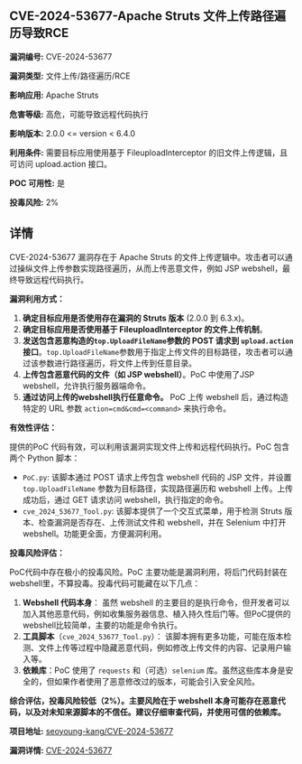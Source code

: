 ## CVE-2024-53677-Apache Struts 文件上传路径遍历导致RCE

**漏洞编号:** CVE-2024-53677

**漏洞类型:** 文件上传/路径遍历/RCE

**影响应用:** Apache Struts

**危害等级:** 高危，可能导致远程代码执行

**影响版本:** 2.0.0 <= version < 6.4.0

**利用条件:** 需要目标应用使用基于 FileuploadInterceptor 的旧文件上传逻辑，且可访问 upload.action 接口。

**POC 可用性:** 是

**投毒风险:** 2%

## 详情

CVE-2024-53677 漏洞存在于 Apache Struts 的文件上传逻辑中。攻击者可以通过操纵文件上传参数实现路径遍历，从而上传恶意文件，例如 JSP webshell，最终导致远程代码执行。

**漏洞利用方式：**

1.  **确定目标应用是否使用存在漏洞的 Struts 版本** (2.0.0 到 6.3.x)。
2.  **确定目标应用是否使用基于 FileuploadInterceptor 的文件上传机制**。
3.  **发送包含恶意构造的`top.UploadFileName`参数的 POST 请求到 `upload.action` 接口**。`top.UploadFileName`参数用于指定上传文件的目标路径，攻击者可以通过该参数进行路径遍历，将文件上传到任意目录。
4.  **上传包含恶意代码的文件（如 JSP webshell）**。PoC 中使用了JSP webshell，允许执行服务器端命令。
5.  **通过访问上传的webshell执行任意命令。** PoC 上传 webshell 后，通过构造特定的 URL 参数 `action=cmd&cmd=<command>` 来执行命令。

**有效性评估：**

提供的PoC 代码有效，可以利用该漏洞实现文件上传和远程代码执行。PoC 包含两个 Python 脚本：

*   `PoC.py`:  该脚本通过 POST 请求上传包含 webshell 代码的 JSP 文件，并设置 `top.UploadFileName` 参数为目标路径，实现路径遍历和 webshell 上传。上传成功后，通过 GET 请求访问 webshell，执行指定的命令。
*   `cve_2024_53677_Tool.py`:  该脚本提供了一个交互式菜单，用于检测 Struts 版本、检查漏洞是否存在、上传测试文件和 webshell，并在 Selenium 中打开 webshell。功能更全面，方便漏洞利用。

**投毒风险评估：**

PoC代码中存在极小的投毒风险。PoC 主要功能是漏洞利用，将后门代码封装在webshell里，不算投毒。投毒代码可能藏在以下几点：

1.  **Webshell 代码本身**： 虽然 webshell 的主要目的是执行命令，但开发者可以加入其他恶意代码，例如收集服务器信息、植入持久性后门等。但PoC提供的webshell比较简单，主要的功能是命令执行。
2.  **工具脚本**（`cve_2024_53677_Tool.py`）： 该脚本拥有更多功能，可能在版本检测、文件上传等过程中隐藏恶意代码，例如修改上传文件的内容、记录用户输入等。
3.  **依赖库**：PoC 使用了 `requests` 和（可选）`selenium` 库。虽然这些库本身是安全的，但如果作者使用了恶意修改过的版本，可能会引入安全风险。

**综合评估，投毒风险较低（2%）。主要风险在于 webshell 本身可能存在恶意代码，以及对未知来源脚本的不信任。建议仔细审查代码，并使用可信的依赖库。**

**项目地址:** [seoyoung-kang/CVE-2024-53677](https://github.com/seoyoung-kang/CVE-2024-53677)

**漏洞详情:** [CVE-2024-53677](https://nvd.nist.gov/vuln/detail/CVE-2024-53677)